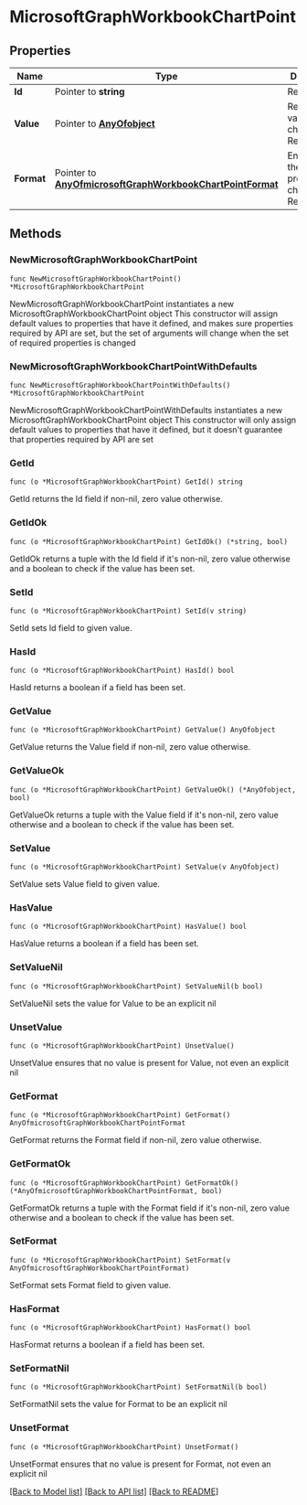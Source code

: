 # MicrosoftGraphWorkbookChartPoint

## Properties

Name | Type | Description | Notes
------------ | ------------- | ------------- | -------------
**Id** | Pointer to **string** | Read-only. | [optional] 
**Value** | Pointer to [**AnyOfobject**](anyOf&lt;object&gt;.md) | Returns the value of a chart point. Read-only. | [optional] 
**Format** | Pointer to [**AnyOfmicrosoftGraphWorkbookChartPointFormat**](anyOf&lt;microsoft.graph.workbookChartPointFormat&gt;.md) | Encapsulates the format properties chart point. Read-only. | [optional] 

## Methods

### NewMicrosoftGraphWorkbookChartPoint

`func NewMicrosoftGraphWorkbookChartPoint() *MicrosoftGraphWorkbookChartPoint`

NewMicrosoftGraphWorkbookChartPoint instantiates a new MicrosoftGraphWorkbookChartPoint object
This constructor will assign default values to properties that have it defined,
and makes sure properties required by API are set, but the set of arguments
will change when the set of required properties is changed

### NewMicrosoftGraphWorkbookChartPointWithDefaults

`func NewMicrosoftGraphWorkbookChartPointWithDefaults() *MicrosoftGraphWorkbookChartPoint`

NewMicrosoftGraphWorkbookChartPointWithDefaults instantiates a new MicrosoftGraphWorkbookChartPoint object
This constructor will only assign default values to properties that have it defined,
but it doesn't guarantee that properties required by API are set

### GetId

`func (o *MicrosoftGraphWorkbookChartPoint) GetId() string`

GetId returns the Id field if non-nil, zero value otherwise.

### GetIdOk

`func (o *MicrosoftGraphWorkbookChartPoint) GetIdOk() (*string, bool)`

GetIdOk returns a tuple with the Id field if it's non-nil, zero value otherwise
and a boolean to check if the value has been set.

### SetId

`func (o *MicrosoftGraphWorkbookChartPoint) SetId(v string)`

SetId sets Id field to given value.

### HasId

`func (o *MicrosoftGraphWorkbookChartPoint) HasId() bool`

HasId returns a boolean if a field has been set.

### GetValue

`func (o *MicrosoftGraphWorkbookChartPoint) GetValue() AnyOfobject`

GetValue returns the Value field if non-nil, zero value otherwise.

### GetValueOk

`func (o *MicrosoftGraphWorkbookChartPoint) GetValueOk() (*AnyOfobject, bool)`

GetValueOk returns a tuple with the Value field if it's non-nil, zero value otherwise
and a boolean to check if the value has been set.

### SetValue

`func (o *MicrosoftGraphWorkbookChartPoint) SetValue(v AnyOfobject)`

SetValue sets Value field to given value.

### HasValue

`func (o *MicrosoftGraphWorkbookChartPoint) HasValue() bool`

HasValue returns a boolean if a field has been set.

### SetValueNil

`func (o *MicrosoftGraphWorkbookChartPoint) SetValueNil(b bool)`

 SetValueNil sets the value for Value to be an explicit nil

### UnsetValue
`func (o *MicrosoftGraphWorkbookChartPoint) UnsetValue()`

UnsetValue ensures that no value is present for Value, not even an explicit nil
### GetFormat

`func (o *MicrosoftGraphWorkbookChartPoint) GetFormat() AnyOfmicrosoftGraphWorkbookChartPointFormat`

GetFormat returns the Format field if non-nil, zero value otherwise.

### GetFormatOk

`func (o *MicrosoftGraphWorkbookChartPoint) GetFormatOk() (*AnyOfmicrosoftGraphWorkbookChartPointFormat, bool)`

GetFormatOk returns a tuple with the Format field if it's non-nil, zero value otherwise
and a boolean to check if the value has been set.

### SetFormat

`func (o *MicrosoftGraphWorkbookChartPoint) SetFormat(v AnyOfmicrosoftGraphWorkbookChartPointFormat)`

SetFormat sets Format field to given value.

### HasFormat

`func (o *MicrosoftGraphWorkbookChartPoint) HasFormat() bool`

HasFormat returns a boolean if a field has been set.

### SetFormatNil

`func (o *MicrosoftGraphWorkbookChartPoint) SetFormatNil(b bool)`

 SetFormatNil sets the value for Format to be an explicit nil

### UnsetFormat
`func (o *MicrosoftGraphWorkbookChartPoint) UnsetFormat()`

UnsetFormat ensures that no value is present for Format, not even an explicit nil

[[Back to Model list]](../README.md#documentation-for-models) [[Back to API list]](../README.md#documentation-for-api-endpoints) [[Back to README]](../README.md)


